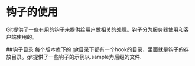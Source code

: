钩子的使用
===
Git提供了一些有用的钩子来提供给用户做相关的处理。钩子分为服务器使用和客户端使用的。

##钩子目录
每个版本库下的.git目录下都有一个hook的目录，里面就是钩子的存放目录。git提供了一些钩子的示例以.sample为后缀的文件.


